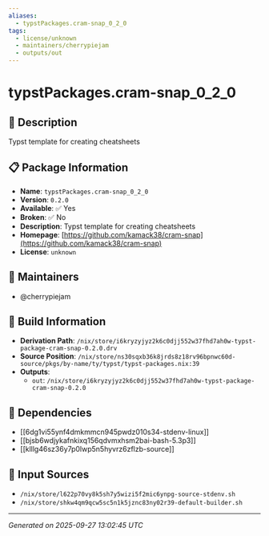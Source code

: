```yaml
---
aliases:
  - typstPackages.cram-snap_0_2_0
tags:
  - license/unknown
  - maintainers/cherrypiejam
  - outputs/out
---
```


# typstPackages.cram-snap_0_2_0

## 📝 Description

Typst template for creating cheatsheets

## 📋 Package Information

- **Name**: `typstPackages.cram-snap_0_2_0`
- **Version**: `0.2.0`
- **Available**: ✅ Yes
- **Broken**: ✅ No
- **Description**: Typst template for creating cheatsheets
- **Homepage**: [https://github.com/kamack38/cram-snap](https://github.com/kamack38/cram-snap)
- **License**: `unknown`
## 👥 Maintainers

- @cherrypiejam


## 🔧 Build Information

- **Derivation Path**: `/nix/store/i6kryzyjyz2k6c0djj552w37fhd7ah0w-typst-package-cram-snap-0.2.0.drv`
- **Source Position**: `/nix/store/ns30sqxb36k8jrds8z18rv96bpnwc60d-source/pkgs/by-name/ty/typst/typst-packages.nix:39`
- **Outputs**:
  - `out`:  `/nix/store/i6kryzyjyz2k6c0djj552w37fhd7ah0w-typst-package-cram-snap-0.2.0`

## 🔗 Dependencies

- [[6dg1vi55ynf4dmkmmcn945pwdz010s34-stdenv-linux]]
- [[bjsb6wdjykafnkixq156qdvmxhsm2bai-bash-5.3p3]]
- [[klllg46sz36y7p0lwp5n5hyvrz6zflzb-source]]

## 📁 Input Sources

- `/nix/store/l622p70vy8k5sh7y5wizi5f2mic6ynpg-source-stdenv.sh`
- `/nix/store/shkw4qm9qcw5sc5n1k5jznc83ny02r39-default-builder.sh`

---
*Generated on 2025-09-27 13:02:45 UTC*
